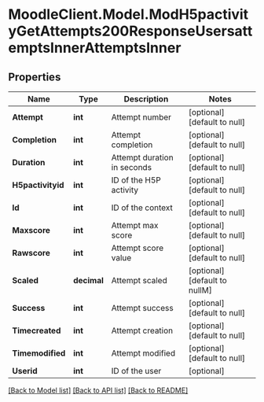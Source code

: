 # MoodleClient.Model.ModH5pactivityGetAttempts200ResponseUsersattemptsInnerAttemptsInner

## Properties

Name | Type | Description | Notes
------------ | ------------- | ------------- | -------------
**Attempt** | **int** | Attempt number | [optional] [default to null]
**Completion** | **int** | Attempt completion | [optional] [default to null]
**Duration** | **int** | Attempt duration in seconds | [optional] [default to null]
**H5pactivityid** | **int** | ID of the H5P activity | [optional] [default to null]
**Id** | **int** | ID of the context | [optional] [default to null]
**Maxscore** | **int** | Attempt max score | [optional] [default to null]
**Rawscore** | **int** | Attempt score value | [optional] [default to null]
**Scaled** | **decimal** | Attempt scaled | [optional] [default to nullM]
**Success** | **int** | Attempt success | [optional] [default to null]
**Timecreated** | **int** | Attempt creation | [optional] [default to null]
**Timemodified** | **int** | Attempt modified | [optional] [default to null]
**Userid** | **int** | ID of the user | [optional] 

[[Back to Model list]](../README.md#documentation-for-models) [[Back to API list]](../README.md#documentation-for-api-endpoints) [[Back to README]](../README.md)

